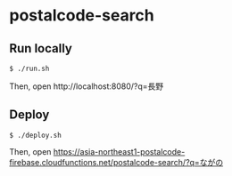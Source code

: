 # postalcode-search

## Run locally

```
$ ./run.sh
```

Then, open http://localhost:8080/?q=長野

## Deploy

```
$ ./deploy.sh
```

Then, open https://asia-northeast1-postalcode-firebase.cloudfunctions.net/postalcode-search/?q=ながの
